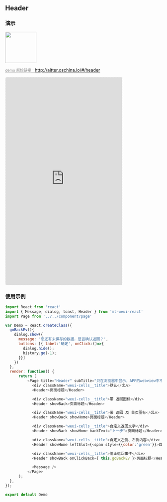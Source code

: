 ## Header

### 演示

<img width="100" src="http://qr.topscan.com/api.php?text=http://aitter.oschina.io/#/header"/>

<a href="http://aitter.oschina.io/#/header" target="_blank" style="font-size:12px;color:#888;">demo 原始链接：http://aitter.oschina.io/#/header</a>

<div style="width:377px;height:667px;display:inline-block;border:1px dashed #ececec;border-radius:5px;overflow:hidden;">
  <iframe src="http://aitter.oschina.io/#/header" width="375" height="667" border="0" frameborder="0"></iframe>
</div>


### 使用示例

``` javascript
import React from 'react'
import { Message, dialog, toast, Header } from 'mt-weui-react'
import Page from '../../component/page'

var Demo = React.createClass({
  goBackEv(){
    dialog.show({
      message: '您还有未保存的数据，是否确认返回？',
      buttons: [{ label:'确定', onClick:()=>{
        dialog.hide();
        history.go(-1);
      }}]
    })
  },
  render: function() {
      return (
          <Page title="Header" subTitle="只在浏览器中显示，APP的webview中不显示">
            <div className="weui-cells__title">默认</div>
            <Header>页面标题</Header>

            <div className="weui-cells__title">带 返回图标</div>
            <Header showBack>页面标题</Header>

            <div className="weui-cells__title">带 返回 及 首页图标</div>
            <Header showBack showHome>页面标题</Header>

            <div className="weui-cells__title">自定义返回文字</div>
            <Header showBack showHome backText="上一步">页面标题</Header>

            <div className="weui-cells__title">自定义左侧、右侧内容</div>
            <Header showHome leftSlot={<span style={{color:'green'}}>自定义内容</span>} rightSlot={<span style={{color:'red'}}>自定义内容</span>}>页面标题</Header>

            <div className="weui-cells__title">阻止返回事件</div>
            <Header showBack onClickBack={ this.goBackEv }>页面标题</Header>

            <Message />
          </Page>
      );
  },
});

export default Demo

```
